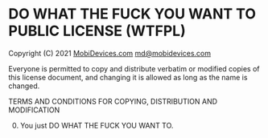 # DO WHAT THE FUCK YOU WANT TO PUBLIC LICENSE (WTFPL)

 Copyright (C) 2021 <a href="https://mobidevices.com">MobiDevices.com</a> <md@mobidevices.com>

 Everyone is permitted to copy and distribute verbatim or modified
 copies of this license document, and changing it is allowed as long
 as the name is changed.

   TERMS AND CONDITIONS FOR COPYING, DISTRIBUTION AND MODIFICATION

  0. You just DO WHAT THE FUCK YOU WANT TO.

